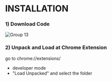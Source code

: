# INSTALLATION
### 1) Download Code
![Group 13](https://github.com/user-attachments/assets/2a18f42f-3883-4285-a0f0-e2644d8fb2ec)

### 2) Unpack and Load at Chrome Extension
go to chrome://extensions/
- developer mode
- "Load Unpacked" and select the folder
